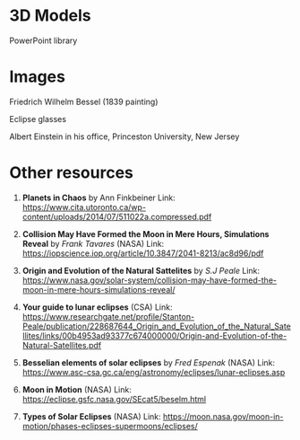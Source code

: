 
# 3D Models
PowerPoint library 

# Images
Friedrich Wilhelm Bessel (1839 painting)

Eclipse glasses

Albert Einstein in his office, Princeston University, New Jersey

# Other resources
1. **Planets in Chaos** by Ann Finkbeiner
Link: https://www.cita.utoronto.ca/wp-content/uploads/2014/07/511022a.compressed.pdf

2. **Collision May Have Formed the Moon in Mere Hours, Simulations Reveal** by *Frank Tavares* (NASA)
Link: https://iopscience.iop.org/article/10.3847/2041-8213/ac8d96/pdf

3. **Origin and Evolution of the Natural Sattelites** by *S.J Peale*
Link: https://www.nasa.gov/solar-system/collision-may-have-formed-the-moon-in-mere-hours-simulations-reveal/

4. **Your guide to lunar eclipses** (CSA)
Link: https://www.researchgate.net/profile/Stanton-Peale/publication/228687644_Origin_and_Evolution_of_the_Natural_Satellites/links/00b4953ad93377c674000000/Origin-and-Evolution-of-the-Natural-Satellites.pdf

5. **Besselian elements of solar eclipses** by *Fred Espenak*  (NASA)
Link: https://www.asc-csa.gc.ca/eng/astronomy/eclipses/lunar-eclipses.asp
6. **Moon in Motion** (NASA)
Link: https://eclipse.gsfc.nasa.gov/SEcat5/beselm.html
7. **Types of Solar Eclipses** (NASA)
Link: https://moon.nasa.gov/moon-in-motion/phases-eclipses-supermoons/eclipses/


